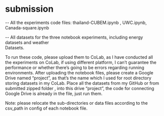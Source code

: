 # submission

-- All the experiments code files:  thailand-CUBEM.ipynb , UWC.ipynb, Canada-square.ipynb

-- All datasets for the three notebook experiments, including energy datasets and weather  
Datasets.

To run these code, please upload them to CoLab, as I have conducted all the experiments on CoLab, if using different platform, I can’t guarantee the performance or whether there’s going to be errors regarding running environments. After uploading the notebook files, please create a Google Drive named “project”, as that’s the name which I used for root directory storing datasets in my CoLab. Place all the datasets from my GitHub or from submitted zipped folder , into this drive “project”, the code for connecting Google Drive is already in the file, just run them. 

Note: please relocate the sub-directories or data files according to the csv_path in config of each notebook file.
